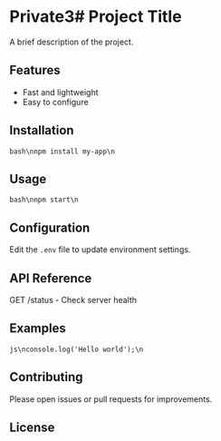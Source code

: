 # Private3# Project Title
A brief description of the project.
## Features
- Fast and lightweight
- Easy to configure
## Installation
```bash\nnpm install my-app\n```
## Usage
```bash\nnpm start\n```
## Configuration
Edit the `.env` file to update environment settings.
## API Reference
GET /status - Check server health
## Examples
```js\nconsole.log('Hello world');\n```
## Contributing
Please open issues or pull requests for improvements.
## License
